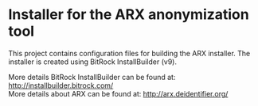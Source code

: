 Installer for the ARX anonymization tool
====

This project contains configuration files for building the ARX installer.
The installer is created using BitRock InstallBuilder (v9).

More details BitRock InstallBuilder can be found at: http://installbuilder.bitrock.com/   
More details about ARX can be found at: http://arx.deidentifier.org/   
